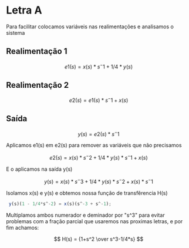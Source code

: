 # Letra A
Para facilitar colocamos variáveis nas realimentações e analisamos o sistema

## Realimentação 1

$$ e1(s) = { x(s)*s^-1 + 1/4 * y(s) } $$

## Realimentação 2

$$ e2(s) = { e1(s)*s^-1 + x(s) } $$

## Saída

$$ y(s) = { e2(s)*s^-1 } $$ 

Aplicamos e1(s) em e2(s) para remover as variáveis que não precisamos

$$ e2(s) = { x(s)*s^-2 + 1/4*y(s)*s^-1 + x(s) } $$

E o aplicamos na saída y(s)

$$ y(s) = { x(s)*s^-3 + 1/4*y(s)*s^-2 + x(s)* s^-1 } $$

Isolamos x(s) e y(s) e obtemos nossa função de transfêrencia H(s)
```js
 y(s)(1 - 1/4*s^-2) = x(s)(s^-3 + s^-1);
```

Multiplamos ambos numerador e deminador por "s^3" para evitar problemas com a fração parcial que usaremos nas proximas letras, e por fim achamos: 

$$ H(s) = {1+s^2 \over s^3-1/4*s} $$
